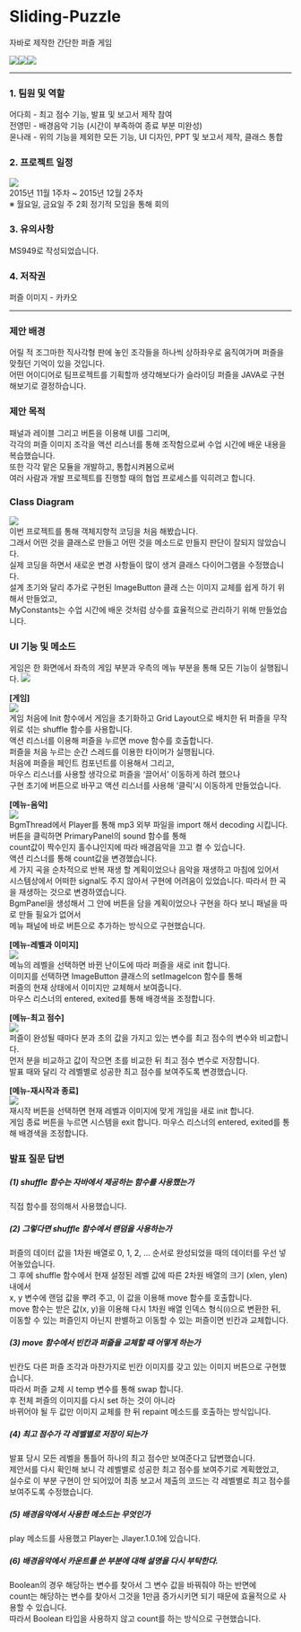 # Sliding-Puzzle
자바로 제작한 간단한 퍼즐 게임  

![](./image/00_capture1.png)![](./image/00_capture2.png)![](./image/00_capture3.png)  
  
  
---
  
### 1. 팀원 및 역할
어다희 - 최고 점수 기능, 발표 및 보고서 제작 참여  
전영민 - 배경음악 기능 (시간이 부족하여 종료 부분 미완성)  
윤나래 - 위의 기능을 제외한 모든 기능, UI 디자인, PPT 및 보고서 제작, 클래스 통합
  
### 2. 프로젝트 일정
![](./image/01_schedule.png)  
2015년 11월 1주차 ~ 2015년 12월 2주차  
※ 월요일, 금요일 주 2회 정기적 모임을 통해 회의
  
### 3. 유의사항
MS949로 작성되었습니다.
  
  
### 4. 저작권
퍼즐 이미지 - 카카오
  
---
  
### 제안 배경
어릴 적 조그마한 직사각형 판에 놓인 조각들을 하나씩 상하좌우로 움직여가며 퍼즐을 맞췄던 기억이 있을 것입니다.  
어떤 어이디어로 팀프로젝트를 기획할까 생각해보다가 슬라이딩 퍼즐을 JAVA로 구현해보기로 결정하습니다. 
  
  
### 제안 목적
패널과 레이블 그리고 버튼을 이용해 UI를 그리며,  
각각의 퍼즐 이미지 조각을 액션 리스너를 통해 조작함으로써 수업 시간에 배운 내용을 복습했습니다.  
또한 각각 맡은 모듈을 개발하고, 통합시켜봄으로써  
여러 사람과 개발 프로젝트를 진행할 때의 협업 프로세스를 익히려고 합니다. 
  
  
### Class Diagram
![](./image/02_class_diagram.png)  
이번 프로젝트를 통해 객체지향적 코딩을 처음 해봤습니다.  
그래서 어떤 것을 클래스로 만들고 어떤 것을 메소드로 만들지 판단이 잘되지 않았습니다.  
실제 코딩을 하면서 새로운 변경 사항들이 많이 생겨 클래스 다이어그램을 수정했습니다.  
설계 초기와 달리 추가로 구현된 ImageButton 클래 스는 이미지 교체를 쉽게 하기 위해서 만들었고,  
MyConstants는 수업 시간에 배운 것처럼 상수를 효율적으로 관리하기 위해 만들었습니다.
  
  
### UI 기능 및 메소드  
게임은 한 화면에서 좌측의 게임 부분과 우측의 메뉴 부분을 통해 모든 기능이 실행됩니다. 
![](./image/03_ui.png)  
  
**[게임]**  
![](./image/04_puzzle.png)  
게임 처음에 Init 함수에서 게임을 초기화하고 Grid Layout으로 배치한 뒤 퍼즐을 무작위로 섞는 shuffle 함수를 사용합니다.  
액션 리스너를 이용해 퍼즐을 누르면 move 함수를 호출합니다.  
퍼즐을 처음 누르는 순간 스레드를 이용한 타이머가 실행됩니다.  
처음에 퍼즐을 페인트 컴포넌트를 이용해서 그리고,  
마우스 리스너를 사용할 생각으로 퍼즐을 ‘끌어서’ 이동하게 하려 했으나  
구현 초기에 버튼으로 바꾸고 액션 리스너를 사용해 ‘클릭’시 이동하게 만들었습니다.
  
**[메뉴-음악]**  
![](./image/05_bgm.png)  
BgmThread에서 Player를 통해 mp3 외부 파일을 import 해서 decoding 시킵니다.  
버튼을 클릭하면 PrimaryPanel의  sound 함수를 통해  
count값이 짝수인지 홀수냐인지에 따라 배경음악을 끄고 켤 수 있습니다.  
액션 리스너를 통해 count값을 변경했습니다.  
세 가지 곡을 순차적으로 반복 재생 할 계획이었으나 음악을 재생하고 마침에 있어서  
시스템상에서 어떠한 signal도 주지 않아서 구현에 어려움이 있었습니다. 따라서 한 곡을 재생하는 것으로 변경하였습니다.  
BgmPanel을 생성해서 그 안에 버튼을 담을 계획이었으나 구현을 하다 보니 패널을 따로 만들 필요가 없어서  
메뉴 패널에 바로 버튼으로 추가하는 방식으로 구현했습니다.
  
**[메뉴-레벨과 이미지]**  
![](./image/06_level_image.png)  
메뉴의 레벨을 선택하면 바뀐 난이도에 따라 퍼즐을 새로 init 합니다.  
이미지를 선택하면 ImageButton 클래스의 setImageIcon 함수를 통해  
퍼즐의 현재 상태에서 이미지만 교체해서 보여줍니다.  
마우스 리스너의 entered, exited를 통해 배경색을 조정합니다. 
  
**[메뉴-최고 점수]**  
![](./image/07_best_score.png)  
퍼즐이 완성될 때마다 분과 초의 값을 가지고 있는 변수를 최고 점수의 변수와 비교합니다.  
먼저 분을 비교하고 값이 작으면 초를 비교한 뒤 최고 점수 변수로 저장합니다.  
발표 때와 달리 각 레벨별로 성공한 최고 점수를 보여주도록 변경했습니다.
  
**[메뉴-재시작과 종료]**  
![](./image/08_retry_exit.png)  
재시작 버튼을 선택하면 현재 레벨과 이미지에 맞게 개임을 새로 init 합니다.  
게임 종료 버튼을 누르면 시스템을 exit 합니다. 마우스 리스너의 entered, exited를 통해 배경색을 조정합니다. 
  
  
### 발표 질문 답변  
##### (1) shuffle 함수는 자바에서 제공하는 함수를 사용했는가  
 직접 함수를 정의해서 사용했습니다.  
  
##### (2) 그렇다면 shuffle 함수에서 랜덤을 사용하는가  
 퍼즐의 데이터 값을 1차원 배열로 0, 1, 2, … 순서로 완성되었을 때의 데이터를 우선 넣어놓았습니다.  
 그 후에 shuffle 함수에서 현재 설정된 레벨 값에 따른 2차원 배열의 크기 (xlen, ylen) 내에서  
 x, y 변수에 랜덤 값을 뿌려 주고, 이 값을 이용해 move 함수를 호출합니다.  
 move 함수는 받은 값(x, y)을 이용해 다시 1차원 배열 인덱스 형식(i)으로 변환한 뒤,  
 이동할 수 있는 퍼즐인지 아닌지 판별하고 이동할 수 있는 퍼즐이면 빈칸과 교체합니다.  
  
##### (3) move 함수에서 빈칸과 퍼즐을 교체할 때 어떻게 하는가  
 빈칸도 다른 퍼즐 조각과 마찬가지로 빈칸 이미지를 갖고 있는 이미지 버튼으로 구현했습니다.  
 따라서 퍼즐 교체 시 temp 변수를 통해 swap 합니다.  
 후 전체 퍼즐의 이미지를 다시 set 하는 것이 아니라  
 바뀌어야 될 두 값만 이미지 교체를 한 뒤 repaint 메소드를 호출하는 방식입니다. 
  
##### (4) 최고 점수가 각 레벨별로 저장이 되는가  
 발표 당시 모든 레벨을 통틀어 하나의 최고 점수만 보여준다고 답변했습니다.  
 제안서를 다시 확인해 보니 각 레벨별로 성공한 최고 점수를 보여주기로 계획했었고,  
 실수로 이 부분 구현이 안 되어있어 최종 보고서 제출의 코드는 각 레벨별로 최고 점수를 보여주도록 수정했습니다.  
  
##### (5) 배경음악에서 사용한 메소드는 무엇인가
 play 메소드를 사용했고 Player는 Jlayer.1.0.1에 있습니다. 
  
##### (6) 배경음악에서 카운트를 쓴 부분에 대해 설명을 다시 부탁한다.  
 Boolean의 경우 해당하는 변수를 찾아서 그 변수 값을 바꿔줘야 하는 반면에  
 count는 해당하는 변수를 찾아서 그것을 1만큼 증가시키면 되기 때문에 효율적으로 사용할 수 있습니다.  
 따라서 Boolean 타입을 사용하지 않고 count를 하는 방식으로 구현했습니다. 
